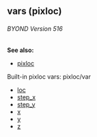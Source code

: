 ## vars (pixloc) 
###### BYOND Version 516
**See also:**
*   [pixloc](/ref/pixloc.md) 


Built-in pixloc vars:
pixloc/var
*   [loc](/ref/pixloc/var/loc.md) 
*   [step_x](/ref/pixloc/var/step_x.md) 
*   [step_y](/ref/pixloc/var/step_y.md) 
*   [x](/ref/pixloc/var/x.md) 
*   [y](/ref/pixloc/var/y.md) 
*   [z](/ref/pixloc/var/z.md) 
